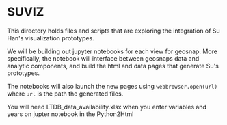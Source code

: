 # SUVIZ

This directory holds files and scripts that are exploring the integration of Su Han's visualization prototypes.

We will be building out jupyter notebooks for each view for geosnap. More specifically, the notebook will interface between geosnaps data and analytic components, and build the html and data pages that generate Su's prototypes.

The notebooks will also launch the new pages using `webbrowser.open(url)` where `url` is the path the generated files.

You will need LTDB_data_availability.xlsx when you enter variables and years on jupter notebook in the Python2Html

